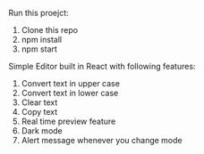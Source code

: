 Run this proejct:
1) Clone this repo
2) npm install
3) npm start

Simple Editor built in React with following features:
1) Convert text in upper case
2) Convert text in lower case
3) Clear text
4) Copy text
5) Real time preview feature
6) Dark mode
7) Alert message whenever you change mode